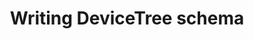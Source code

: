 ---
categories:
- bkk19
description: Devicetree bindings are in the process of moving to a new structured
  schema format using json-schema. This session will give a brief status update and
  focus on how to write Devicetree bindings using json-schema.
image:
  featured: 'true'
  path: /assets/images/featured-images/bkk19/BKK19-406.png
session_attendee_num: '8'
session_id: BKK19-406
session_room: Session Room 1 (Lotus 1-2)
session_slot:
  end_time: '2019-04-04 09:25:00'
  start_time: '2019-04-04 09:00:00'
session_speakers:
- speaker_bio: Rob is a technical architect in the Linaros Office of the CTO. He is
    one of the Devicetree maintainers and a contributor to the Linux kernel, u-boot,
    mesa, and AOSP projects.
  speaker_company: Linaro
  speaker_image: /assets/images/speakers/bkk19/rob-herring.jpg
  speaker_location: ''
  speaker_name: Rob Herring
  speaker_position: Technical Architect
  speaker_username: rob.herring
session_track: Other
tag: session
tags:
- Linux Kernel
- IoT and Embedded
- Open Source Development
title: Writing DeviceTree schema
---